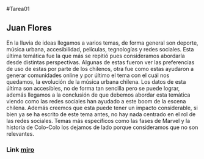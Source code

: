 #Tarea01
## Juan Flores
En la lluvia de ideas llegamos a varios temas, de forma general son deporte, música urbana, accesibilidad, películas, tegnologías y redes sociales. 
Esta última temática fue la que más se repitió pues consideramos abordarla desde distintas perspectivas. Algunas de estas fueron ver las preferencias de uso de estas por parte de los chilenos, otra fue como estas ayudaron a generar comunidades online y por último el tema con el cuál nos quedamos, la evolución de la música urbana chilena.
Los datos de esta última son accesibles, no de forma tan sencilla pero se puede lograr, además llegamos a la conclusión de que debemos abordar esta temática viendo como las redes sociales han ayudado a este boom de la escena chilena.
Además creemos que esta puede tener un impacto considerable, si bien ya se ha escrito de este tema antes, no hay nada centrado en el rol de las redes sociales.
Temas más específicos como las fases de Marvel y la historia de Colo-Colo los dejamos de lado porque consideramos que no son relevantes.
### Link [miro](https://miro.com/app/board/uXjVMuoed98=/?share_link_id=991632126833) 

